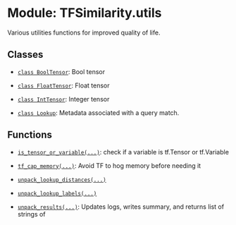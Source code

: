 # Module: TFSimilarity.utils





Various utilities functions for improved quality of life.



## Classes

- [`class BoolTensor`](../TFSimilarity/utils/BoolTensor.md): Bool tensor 

- [`class FloatTensor`](../TFSimilarity/callbacks/FloatTensor.md): Float tensor 

- [`class IntTensor`](../TFSimilarity/callbacks/IntTensor.md): Integer tensor

- [`class Lookup`](../TFSimilarity/indexer/Lookup.md): Metadata associated with a query match.

## Functions

- [`is_tensor_or_variable(...)`](../TFSimilarity/utils/is_tensor_or_variable.md): check if a variable is tf.Tensor or tf.Variable

- [`tf_cap_memory(...)`](../TFSimilarity/utils/tf_cap_memory.md): Avoid TF to hog memory before needing it

- [`unpack_lookup_distances(...)`](../TFSimilarity/callbacks/unpack_lookup_distances.md)

- [`unpack_lookup_labels(...)`](../TFSimilarity/callbacks/unpack_lookup_labels.md)

- [`unpack_results(...)`](../TFSimilarity/callbacks/unpack_results.md): Updates logs, writes summary, and returns list of strings of

